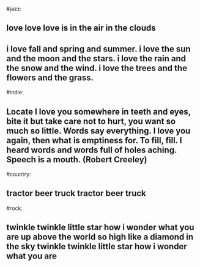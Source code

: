 
#jazz: 
## love love love is in the air in the clouds
## i love fall and spring and summer. i love the sun and the moon and the stars. i love the rain and the snow and the wind. i love the trees and the flowers and the grass.

#indie: 
## Locate I love you somewhere in teeth and eyes, bite it but take care not to hurt, you want so much so little. Words say everything. I love you again, then what is emptiness for. To fill, fill. I heard words and words full of holes aching. Speech is a mouth. (Robert Creeley)

#country: 
## tractor beer truck tractor beer truck

#rock: 
## twinkle twinkle little star how i wonder what you are up above the world so high like a diamond in the sky twinkle twinkle little star how i wonder what you are
